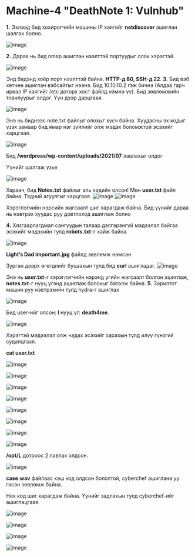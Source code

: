 # Machine-4 "DeathNote 1: Vulnhub"
**1.** Эхлээд бид хохирогчийн машины IP хаягийг **netdiscover** ашиглан шалгах болно.

![image](https://github.com/Bultuush/Machine-4/assets/129934501/44c57875-db81-43d3-adb3-af469537f9bd)

**2.** Дараа нь бид nmap ашиглан нээлттэй портуудыг олох хэрэгтэй.

![image](https://github.com/Bultuush/Machine-4/assets/129934501/e16fbe10-1452-4163-9a88-7cef9c908580)

Энд бидэнд хоёр порт нээлттэй байна. **HTTP-д 80, SSH-д 22**.
**3.** Бид вэб хөтчөө ашиглан вэбсайтыг нээнэ. Бид 10.10.10.2 гэж бичнэ (Алдаа гарч ирвэл IP хаягийг /etc доторх хост файлд нэмнэ үү). Бид зөвлөмжийн товчлуурыг олдог. Үүн дээр дарцгаая.

![image](https://github.com/Bultuush/Machine-4/assets/129934501/1b538dd7-30b1-4d59-825c-5516ab4dfb2c)

Энэ нь биднээс note.txt файлыг олохыг хүсч байна. Хуудасны эх кодыг үзэх замаар бид ямар нэг зүйлийг олж мэдэх боломжтой эсэхийг харцгаая.

![image](https://github.com/Bultuush/Machine-4/assets/129934501/479cba2a-8e24-4784-812c-138ae3d9d4a5)

Бид **/wordpress/wp-content/uploads/2021/07** лавлахыг олдог

Үүнийг шалгаж үзье

![image](https://github.com/Bultuush/Machine-4/assets/129934501/23a911ba-5271-4891-af40-10670b478f58)

Хараач, бид **Notes.txt** файлыг аль хэдийн олсон! Мөн **user.txt** файл байна.
Тэдний агуулгыг харцгаая.
![image](https://github.com/Bultuush/Machine-4/assets/129934501/125cbcc5-849a-4fa3-98b4-67bf706998de)
![image](https://github.com/Bultuush/Machine-4/assets/129934501/fc1c3305-1c70-43a6-8add-e88b08b9a1da)

Хэрэглэгчийн нэрсийн жагсаалт шиг харагдаж байна. Бид үүнийг дараа нь нэвтрэх хуудас руу довтлоход ашиглаж болно

**4.** Хязгаарлагдмал сангуудын талаар дэлгэрэнгүй мэдээлэл байгаа эсэхийг мэдэхийн тулд **robots.txt**-г хайж байна.

![image](https://github.com/Bultuush/Machine-4/assets/129934501/48d84f06-b4bc-4464-88aa-ef4794223fd5)

**Light’s Dad important.jpg** файлд зөвлөмж нэмсэн

Зурган дээрх өгөгдлийг буцаахын тулд бид **curl** ашигладаг.
![image](https://github.com/Bultuush/Machine-4/assets/129934501/b7f17910-3d8b-47e2-a785-5fa99c071814)

Энэ нь **user.txt**-г хэрэглэгчийн нэрэнд үгийн жагсаалт болгон ашиглаж, **notes.txt**-г нууц үгэнд ашиглаж болохыг баталж байна.
**5.** Зорилтот машин руу нэвтрэхийн тулд hydra-г ашиглах

![image](https://github.com/Bultuush/Machine-4/assets/129934501/83d1f11c-51b6-4b86-9ae3-9429ed4a5491)

Бид user-ийг олсон: **l** нууц үг: **death4me**.

![image](https://github.com/Bultuush/Machine-4/assets/129934501/5fb0ab99-454c-40f3-93ce-3ca1cfcfe4ae)

Хэрэгтэй мэдээлэл олж чадах эсэхийг харахын тулд илүү гүнзгий судалцгаая.

**cat user.txt**

![image](https://github.com/Bultuush/Machine-4/assets/129934501/e59a387a-5b1f-41fd-b00d-aa79cbe8e65f)

![image](https://github.com/Bultuush/Machine-4/assets/129934501/c5fd37c7-b36e-40ff-9312-b22731f82d77)

![image](https://github.com/Bultuush/Machine-4/assets/129934501/c5feb4e6-8d9e-44aa-939f-4df98f079766)

![image](https://github.com/Bultuush/Machine-4/assets/129934501/22a50cb4-7161-44b1-9335-6e1d0c26a3a7)

![image](https://github.com/Bultuush/Machine-4/assets/129934501/e784f30c-c2cc-40f6-acdf-94dda30313d1)

![image](https://github.com/Bultuush/Machine-4/assets/129934501/af610bdd-40ec-40cf-8642-2d3f636a12f7)

![image](https://github.com/Bultuush/Machine-4/assets/129934501/bffffe5b-82f6-4d07-ae6a-98fd0c5e0a77)

![image](https://github.com/Bultuush/Machine-4/assets/129934501/b9628316-d051-49a8-804b-6be25697c78e)

**/opt/L** дотроос 2 лавлах олдсон.

![image](https://github.com/Bultuush/Machine-4/assets/129934501/77559926-15ee-42f5-b72b-a7f7fd32b05c)

**case.wav** файлаас хэш код олдсон бололтой, cyberchef ашиглана уу гэсэн зөвлөмж байна.

Hex код шиг харагдаж байна. Үүнийг задлахын тулд cyberchef-ийг ашиглацгаая.

![image](https://github.com/Bultuush/Machine-4/assets/129934501/811e8299-2c79-4d87-ad71-cdb5ccec9144)

![image](https://github.com/Bultuush/Machine-4/assets/129934501/f484c5e9-094a-4ce3-8144-49840ade7652)

![image](https://github.com/Bultuush/Machine-4/assets/129934501/dfb2e8b0-01ed-4201-a415-fad01624f6d1)

![image](https://github.com/Bultuush/Machine-4/assets/129934501/719c17c6-da8d-4ebc-a1f7-d28005f6c43e)
